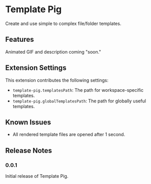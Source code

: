 # Template Pig
Create and use simple to complex file/folder templates.

## Features
Animated GIF and description coming "soon."

## Extension Settings
This extension contributes the following settings:
* `template-pig.templatesPath`: The path for workspace-specific templates.
* `template-pig.globalTemplatesPath`: The path for globally useful templates.

## Known Issues
- All rendered template files are opened after 1 second.

## Release Notes
### 0.0.1
Initial release of Template Pig.
